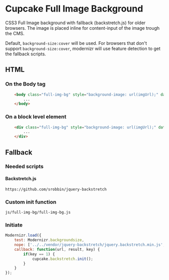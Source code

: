 # Cupcake Full Image Background

CSS3 Full Image background with fallback (backstretch.js) for older browsers.
The image is placed inline for content-input of the image trough the CMS.

Default, `background-size:cover` will be used. For browsers that don't support `background-size:cover`, modernizr will use feature detection to get the fallback scripts.


## HTML
### On the Body tag
```html
    <body class="full-img-bg" style="background-image: url(imgUrl);" data-backstretch-img="imgUrl">
        ...
    </body>
```
### On a block level element
```html
    <div class="full-img-bg" style="background-image: url(imgUrl);" data-backstretch-img="imgUrl">
        ...
    </div>
```

## Fallback
### Needed scripts
#### Backstretch.js
`https://github.com/srobbin/jquery-backstretch`

### Custom init function
`js/full-img-bg/full-img-bg.js`

### Initiate
```js
Modernizr.load({
    test: Modernizr.backgroundsize,
    nope: ['../../vendor/jquery-backstretch/jquery.backstretch.min.js', '../../js/full-img-bg/full-img-bg.js'],
    callback: function(url, result, key) {
        if(key == 1) {
            cupcake.backstretch.init();
        }
    }
});
```




